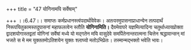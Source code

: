 +++
title = "47 योगिनामपि सर्वेषाम्"

+++
।।6.47।। समाप्तः कर्मप्रधानस्त्वंपदार्थविवेकः। अतःपरमुपासनाप्राधान्येन
तत्पदार्थं निरूपयितुकामस्तदुपासनां महाफलत्वेन स्तौति **योगिनामिति।**
दैवमेवापरे यज्ञमित्यादिना चतुर्थाध्यायप्रोक्ता द्वादशयोगास्तद्वतां
योगिनां सर्वेषां मध्ये यो मद्गतेन मयि वासुदेवे समर्पितेनान्तरात्मना
चित्तेन श्रद्धावान्सन् मां भजते स मे मम युक्ततमोऽतिशयेन युक्तः श्लाघ्यो
मतोऽभिप्रेतः। तस्मान्मद्भक्तो भवेति भावः।
